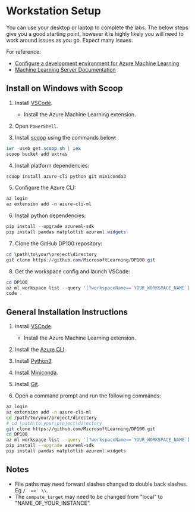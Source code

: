 # Workstation Setup

You can use your desktop or laptop to complete the labs. The below steps give you a good starting point, however it is highly likely you will need to work around issues as you go. Expect many issues.

For reference:

* [Configure a development environment for Azure Machine Learning](https://docs.microsoft.com/en-us/azure/machine-learning/how-to-configure-environment)
* [Machine Learning Server Documentation](https://docs.microsoft.com/en-us/machine-learning-server/)

## Install on Windows with Scoop

1. Install [VSCode](https://code.visualstudio.com/).
   * Install the Azure Machine Learning extension.

2. Open `PowerShell`.

3. Install [scoop](https://scoop.sh/) using the commands below:

```powershell
iwr -useb get.scoop.sh | iex
scoop bucket add extras
```

4. Install platform dependencies:

```powershell
scoop install azure-cli python git miniconda3
```

5. Configure the Azure CLI:

```powershell
az login
az extension add -n azure-cli-ml
```

6. Install python dependencies:

```powershell
pip install --upgrade azureml-sdk
pip install pandas matplotlib azureml.widgets
```

7. Clone the GitHub DP100 repository:

```powershell
cd \path\to\your\project\directory
git clone https://github.com/MicrosoftLearning/DP100.git
```

8. Get the workspace config and launch VSCode:

```powershell
cd DP100
az ml workspace list --query '[?workspaceName==`YOUR_WORKSPACE_NAME`] | [0]' > config.json
code .
```

## General Installation Instructions

1. Install [VSCode](https://code.visualstudio.com/).
   * Install the Azure Machine Learning extension.

2. Install the [Azure CLI](https://docs.microsoft.com/en-us/cli/azure/install-azure-cli?view=azure-cli-latest).

3. Install [Python3](https://www.python.org/downloads/).

4. Install [Miniconda](https://docs.conda.io/en/latest/miniconda.html).

5. Install [Git](https://git-scm.com/).

6. Open a command prompt and run the following commands:

```bash
az login
az extension add -n azure-cli-ml
cd /path/to/your/project/directory
# cd \path\to\your\project\directory
git clone https://github.com/MicrosoftLearning/DP100.git
cd DP100
az ml workspace list --query '[?workspaceName==`YOUR_WORKSPACE_NAME`] | [0]' > config.json
pip install --upgrade azureml-sdk
pip install pandas matplotlib azureml.widgets
```

## Notes

* File paths may need forward slashes changed to double back slashes. Eg ` /  =>  \\ `.
* The `compute_target` may need to be changed from "local" to "NAME_OF_YOUR_INSTANCE".
